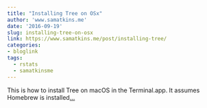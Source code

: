 ```yaml
---
title: "Installing Tree on OSx"
author: 'www.samatkins.me'
date: '2016-09-19'
slug: installing-tree-on-osx
link: https://www.samatkins.me/post/installing-tree/
categories:
- bloglink
tags:
  - rstats
  - samatkinsme
---
```


This is how to install Tree on macOS in the Terminal.app. It assumes Homebrew is installed[... <i class="fas fa-external-link-alt"></i>](https://www.samatkins.me/post/installing-tree/)


